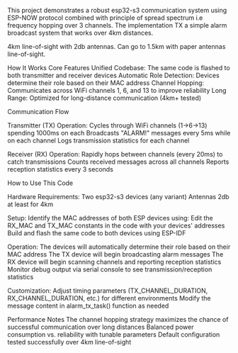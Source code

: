 
This project demonstrates a robust esp32-s3 communication system using ESP-NOW protocol combined with principle of spread spectrum i.e frequency hopping over 3 channels. 
The implementation TX a simple alarm broadcast system that works over 4km distances.

4km line-of-sight with 2db antennas. Can go to 1.5km with paper antennas line-of-sight.

How It Works
Core Features
Unified Codebase: The same code is flashed to both transmitter and receiver devices
Automatic Role Detection: Devices determine their role based on their MAC address
Channel Hopping: Communicates across WiFi channels 1, 6, and 13 to improve reliability
Long Range: Optimized for long-distance communication (4km+ tested)

Communication Flow

Transmitter (TX) Operation:
Cycles through WiFi channels (1→6→13) spending 1000ms on each
Broadcasts "ALARM!" messages every 5ms while on each channel
Logs transmission statistics for each channel

Receiver (RX) Operation:
Rapidly hops between channels (every 20ms) to catch transmissions
Counts received messages across all channels
Reports reception statistics every 3 seconds

How to Use This Code

Hardware Requirements:
Two esp32-s3 devices (any variant)
Antennas 2db at least for 4km

Setup:
Identify the MAC addresses of both ESP devices using:
Edit the RX_MAC and TX_MAC constants in the code with your devices' addresses
Build and flash the same code to both devices using ESP-IDF

Operation:
The devices will automatically determine their role based on their MAC address
The TX device will begin broadcasting alarm messages
The RX device will begin scanning channels and reporting reception statistics
Monitor debug output via serial console to see transmission/reception statistics

Customization:
Adjust timing parameters (TX_CHANNEL_DURATION, RX_CHANNEL_DURATION, etc.) for different environments
Modify the message content in alarm_tx_task() function as needed

Performance Notes
The channel hopping strategy maximizes the chance of successful communication over long distances
Balanced power consumption vs. reliability with tunable parameters
Default configuration tested successfully over 4km line-of-sight
